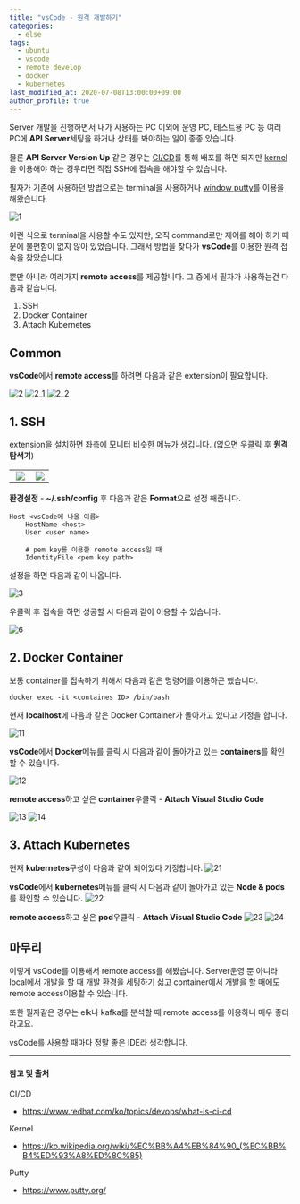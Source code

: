 ```yaml
---
title: "vsCode - 원격 개발하기"
categories: 
  - else
tags:
  - ubuntu
  - vscode
  - remote develop
  - docker 
  - kubernetes
last_modified_at: 2020-07-08T13:00:00+09:00
author_profile: true
---
```


Server 개발을 진행하면서 내가 사용하는 PC 이외에 운영 PC, 테스트용 PC 등 여러 PC에 **API Server**세팅을 하거나 상태를 봐야하는 일이 종종 있습니다.

물론 **API Server Version Up** 같은 경우는 [CI/CD](https://www.redhat.com/ko/topics/devops/what-is-ci-cd)를 통해 배포를 하면 되지만 [kernel](https://ko.wikipedia.org/wiki/%EC%BB%A4%EB%84%90_(%EC%BB%B4%ED%93%A8%ED%8C%85))을 이용해야 하는 경우라면 직접 SSH에 접속을 해야할 수 있습니다.

필자가 기존에 사용하던 방법으로는 terminal을 사용하거나 [window putty](https://www.putty.org/)를 이용을 해왔습니다.

![1](/assets/img/posts/else/remote/1.png)

이런 식으로 terminal을 사용할 수도 있지만, 오직 command로만 제어를 해야 하기 때문에 불편함이 없지 않아 있었습니다. 그래서 방법을 찾다가 **vsCode**를 이용한 원격 접속을 찾았습니다.

뿐만 아니라 여러가지 **remote access**를 제공합니다. 그 중에서 필자가 사용하는건 다음과 같습니다.

1. SSH
2. Docker Container
3. Attach Kubernetes 

## Common
**vsCode**에서 **remote access**를 하려면 다음과 같은 extension이 필요합니다.

![2](/assets/img/posts/else/remote/2.png)
![2_1](/assets/img/posts/else/remote/2_1.png)
![2_2](/assets/img/posts/else/remote/2_2.png)

## 1. SSH

extension을 설치하면 좌측에 모니터 비슷한 메뉴가 생깁니다. (없으면 우클릭 후 **원격 탐색기**)

<table style="text-align:center;">
    <tr>
        <td width="55%">
            <img src="/assets/img/posts/else/remote/5.png"/>        
        </td>
        <td>
            <img src="/assets/img/posts/else/remote/4.png"/>
        </td>
    </tr>
</table>

**환경설정** - **~/.ssh/config** 후 다음과 같은 **Format**으로 설정 해줍니다.

    Host <vsCode에 나올 이름>
        HostName <host>
        User <user name>

        # pem key를 이용한 remote access일 때
        IdentityFile <pem key path>

설정을 하면 다음과 같이 나옵니다. 

![3](/assets/img/posts/else/remote/3.png)

우클릭 후 접속을 하면 성공할 시 다음과 같이 이용할 수 있습니다.

![6](/assets/img/posts/else/remote/6.png)

## 2. Docker Container

보통 container를 접속하기 위해서 다음과 같은 명령어를 이용하곤 했습니다.

    docker exec -it <containes ID> /bin/bash

현재 **localhost**에 다음과 같은 Docker Container가 돌아가고 있다고 가정을 합니다.

![11](/assets/img/posts/else/remote/11.png)

**vsCode**에서 **Docker**메뉴를 클릭 시 다음과 같이 돌아가고 있는 **containers**를 확인할 수 있습니다.

![12](/assets/img/posts/else/remote/12.png)

**remote access**하고 싶은 **container**우클릭 - **Attach Visual Studio Code**

![13](/assets/img/posts/else/remote/13.png)
![14](/assets/img/posts/else/remote/14.png)


## 3. Attach Kubernetes 

현재 **kubernetes**구성이 다음과 같이 되어있다 가정합니다.
![21](/assets/img/posts/else/remote/21.png)

**vsCode**에서 **kubernetes**메뉴를 클릭 시 다음과 같이 돌아가고 있는 **Node & pods**를 확인할 수 있습니다.
![22](/assets/img/posts/else/remote/22.png)

**remote access**하고 싶은 **pod**우클릭 - **Attach Visual Studio Code**
![23](/assets/img/posts/else/remote/23.png)
![24](/assets/img/posts/else/remote/24.png)


## 마무리

이렇게 vsCode를 이용해서 remote access를 해봤습니다.
Server운영 뿐 아니라 local에서 개발을 할 때 개발 환경을 세팅하기 싫고 container에서 개발을 할 때에도 remote access이용할 수 있습니다.

또한 필자같은 경우는 elk나 kafka를 분석할 때 remote access를 이용하니 매우 좋더라고요.

vsCode를 사용할 때마다 정말 좋은 IDE라 생각합니다.

---
#### 참고 및 출처

CI/CD
- https://www.redhat.com/ko/topics/devops/what-is-ci-cd

Kernel
- https://ko.wikipedia.org/wiki/%EC%BB%A4%EB%84%90_(%EC%BB%B4%ED%93%A8%ED%8C%85)

Putty
- https://www.putty.org/